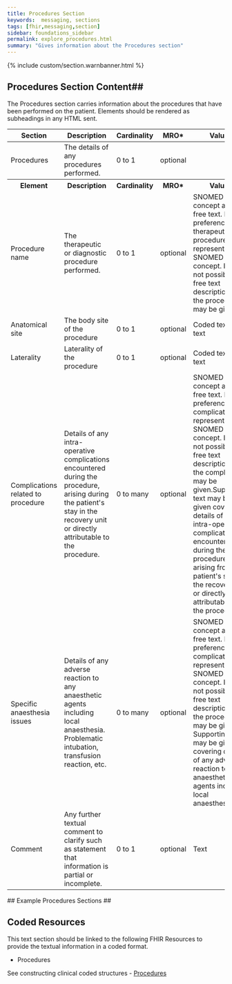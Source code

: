 ```yaml
---
title: Procedures Section
keywords:  messaging, sections
tags: [fhir,messaging,section]
sidebar: foundations_sidebar
permalink: explore_procedures.html
summary: "Gives information about the Procedures section"
---
```


{% include custom/section.warnbanner.html %}

## Procedures Section Content##
The Procedures section carries information about the procedures that have been performed on the patient. Elements should be rendered as subheadings in any HTML sent.


<table style="width:100%;max-width: 100%;">
	<thead>
		<tr>
			<th width="18%">Section</th>
			<th width="30%">Description</th>
			<th width="11%">Cardinality</th>
			<th width="11%">MRO*</th>
			<th width="30%">Values</th>
		</tr>
	</thead>
 <tbody>
  <tr>
   <td>Procedures </td>
   <td>The details of any procedures performed.</td>
   <td>0 to 1</td>
   <td>optional</td>
   <td>&nbsp;</td>
  </tr>
		<tr>
			<th>Element</th>
			<th>Description</th>
			<th>Cardinality</th>
			<th>MRO*</th>
			<th>Values</th>
		</tr>
  <tr>
   <td> Procedure name</td>
   <td>The therapeutic or diagnostic procedure performed.</td>
   <td>0 to 1</td>
   <td>optional</td>
   <td>SNOMED CT concept and/or free text. By preference the therapeutic procedure is represented by a SNOMED CT concept. If this is not possible, a free text description of the procedure may be given.</td>
  </tr>
  <tr>
   <td>Anatomical site</td>
   <td>The body site of the procedure</td>
   <td>0 to 1</td>
   <td>optional</td>
   <td>Coded text or text</td>
  </tr>
  <tr>
   <td>Laterality</td>
   <td>Laterality of the procedure</td>
   <td>0 to 1</td>
   <td>optional</td>
   <td>Coded text or text</td>
  </tr>
  <tr>
   <td>Complications related to procedure</td>
   <td>Details of any intra-operative complications encountered during the procedure, arising during the patient's stay in the recovery unit or directly attributable to the procedure.</td>
   <td>0 to many</td>
   <td>optional</td>
   <td>SNOMED CT concept and/or free text. By preference the complication is represented by a SNOMED CT concept. If this is not possible, a free text description of the complication may be given.Supporting text may be given covering details of any intra-operative complications encountered during the procedure, arising from the patient's stay in the recovery unit or directly attributable to the procedure</td>
  </tr>
  <tr>
   <td>Specific anaesthesia issues</td>
   <td>Details of any adverse reaction to any anaesthetic agents including local anaesthesia.  Problematic intubation, transfusion reaction, etc.</td>
   <td>0 to many</td>
   <td>optional</td>
   <td>SNOMED CT concept and/or free text. By preference the complication is represented by a SNOMED CT concept. If this is not possible, a free text description of the procedure may be given. Supporting text may be given covering details of any adverse reaction to any anaesthetic agents including local anaesthesia</td>
  </tr>
  <tr>
   <td>Comment</td>
   <td>Any further textual comment to clarify such as statement that information is partial or incomplete.</td>
   <td>0 to 1</td>
   <td>optional</td>
   <td>Text</td>
  </tr>
 </tbody>
</table>
##  Example Procedures Sections ##

<script src="https://gist.github.com/IOPS-DEV/9aac8ea1c4e276ff1316608ea53b0c8e.js"></script>

## Coded Resources ##

This text section should be linked to the following FHIR Resources to provide the textual information in a coded format.

- Procedures
 
See constructing clinical coded structures - [Procedures](build_procedures.html)











